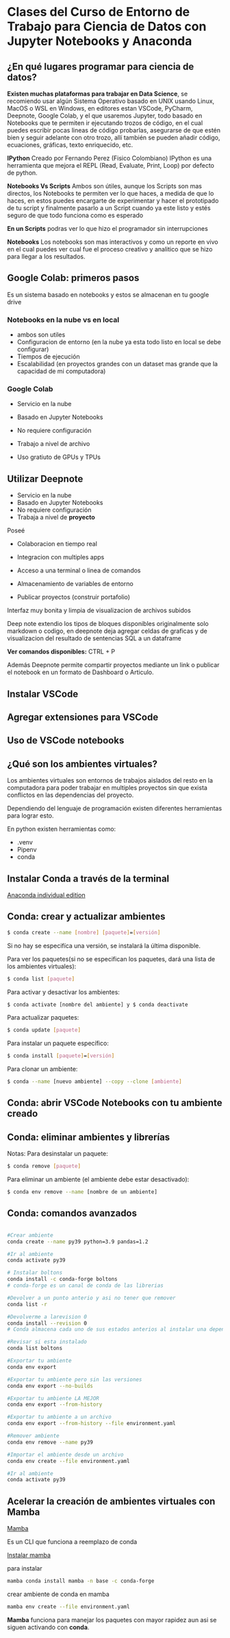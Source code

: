 # Clases del Curso de Entorno de Trabajo para Ciencia de Datos con Jupyter Notebooks y Anaconda

## ¿En qué lugares programar para ciencia de datos?

**Existen muchas plataformas para trabajar en Data Science**, se recomiendo usar algún Sistema Operativo basado en UNIX usando Linux, MacOS o WSL en Windows, en editores estan VSCode, PyCharm, Deepnote, Google Colab, y el que usaremos Jupyter, todo basado en Notebooks que te permiten ir ejecutando trozos de código, en el cual puedes escribir pocas lineas de código probarlas, asegurarse de que estén bien y seguir adelante con otro trozo, allí también se pueden añadir código, ecuaciones, gráficas, texto enriquecido, etc.

**IPython**
Creado por Fernando Perez (Fisico Colombiano)
IPython es una herramienta que mejora el REPL (Read, Evaluate, Print, Loop) por defecto de python.

**Notebooks Vs Scripts**
Ambos son útiles, aunque los Scripts son mas directos, los Notebooks te permiten ver lo que haces, a medida de que lo haces, en estos puedes encargarte de experimentar y hacer el prototipado de tu script y finalmente pasarlo a un Script cuando ya este listo y estés seguro de que todo funciona como es esperado

**En un Scripts** podras ver lo que hizo el programador sin interrupciones

**Notebooks**
Los notebooks son mas interactivos y como un reporte en vivo en el cual puedes ver cual fue el proceso creativo y analitico que se hizo para llegar a los resultados.

## Google Colab: primeros pasos

Es un sistema basado en notebooks y estos se almacenan en tu google drive

### Notebooks en la nube vs en local

- ambos son utiles
- Configuracion de entorno (en la nube ya esta todo listo en local se debe configurar)
- Tiempos de ejecución
- Escalabilidad (en proyectos grandes con un dataset mas grande que la capacidad de mi computadora)

### Google Colab

- Servicio en la nube
- Basado en Jupyter Notebooks
- No requiere configuración
- Trabajo a nivel de archivo

- Uso gratiuto de GPUs y TPUs

## Utilizar Deepnote

- Servicio en la nube
- Basado en Jupyter Notebooks
- No requiere configuración
- Trabaja a nivel de **proyecto**

Poseé

- Colaboracion en tiempo real
- Integracion con multiples apps
- Acceso a una terminal o linea de comandos

- Almacenamiento de variables de entorno
- Publicar proyectos (construir portafolio)

Interfaz muy bonita y limpia de visualizacion de archivos subidos

Deep note extendio los tipos de bloques disponibles originalmente solo markdown o codigo, en deepnote deja agregar celdas de graficas y de visualizacion del resultado de sentencias SQL a un dataframe

**Ver comandos disponibles:** CTRL + P

Además Deepnote permite compartir proyectos mediante un link o publicar el notebook en un formato de Dashboard o Articulo.

## Instalar VSCode

## Agregar extensiones para VSCode

## Uso de VSCode notebooks

## ¿Qué son los ambientes virtuales?

Los ambientes virtuales son entornos de trabajos aislados del resto en la computadora para poder trabajar en multiples proyectos sin que exista conflictos en las dependencias del proyecto.

Dependiendo del lenguaje de programación existen diferentes herramientas para lograr esto.

En python existen herramientas como:

- .venv
- Pipenv
- conda

## Instalar Conda a través de la terminal

[Anaconda individual edition](https://www.anaconda.com/products/individual)

## Conda: crear y actualizar ambientes

```sh
$ conda create --name [nombre] [paquete]=[versión]
```

Si no hay se especifíca una versión, se instalará la última disponible.

Para ver los paquetes(si no se especifican los paquetes, dará una lista de los ambientes virtuales):

```sh
$ conda list [paquete]
```

Para activar y desactivar los ambientes:

```sh
$ conda activate [nombre del ambiente] y $ conda deactivate
```

Para actualizar paquetes:

```sh
$ conda update [paquete]
```

Para instalar un paquete específico:

```sh
$ conda install [paquete]=[versión]
```

Para clonar un ambiente:

```sh
$ conda --name [nuevo ambiente] --copy --clone [ambiente]
```

## Conda: abrir VSCode Notebooks con tu ambiente creado

## Conda: eliminar ambientes y librerías

Notas:
Para desinstalar un paquete:

```sh
$ conda remove [paquete]
```

Para eliminar un ambiente (el ambiente debe estar desactivado):

```sh
$ conda env remove --name [nombre de un ambiente]
```

## Conda: comandos avanzados

```sh

#Crear ambiente
conda create --name py39 python=3.9 pandas=1.2

#Ir al ambiente
conda activate py39

# Instalar boltons
conda install -c conda-forge boltons
# conda-forge es un canal de conda de las librerias

#Devolver a un punto anterio y asi no tener que remover
conda list -r

#Devolverme a larevision 0
conda install --revision 0
# Conda almacena cada uno de sus estados anterios al instalar una dependencias, estos estados se llaman revision, perminiendo asi volver a una revision anterior, con un registro de las "migraciones" del ambiente.

#Revisar si esta instalado
conda list boltons

#Exportar tu ambiente
conda env export

#Exportar tu ambiente pero sin las versiones
conda env export --no-builds

#Exportar tu ambiente LA MEJOR
conda env export --from-history

#Exportar tu ambiente a un archivo
conda env export --from-history --file environment.yaml

#Remover ambiente
conda env remove --name py39

#Importar el ambiente desde un archivo
conda env create --file environment.yaml

#Ir al ambiente
conda activate py39
```

## Acelerar la creación de ambientes virtuales con Mamba

[Mamba](https://mamba.readthedocs.io/en/latest/)

Es un CLI que funciona a reemplazo de conda

[Instalar mamba](https://mamba.readthedocs.io/en/latest/installation.html)

para instalar

```sh
mamba conda install mamba -n base -c conda-forge
```

crear ambiente de conda en mamba

```sh
mamba env create --file environment.yaml
```

**Mamba** funciona para manejar los paquetes con mayor rapidez aun asi se siguen activando con **conda**.
